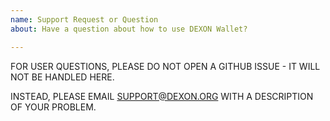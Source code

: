 ```yaml
---
name: Support Request or Question
about: Have a question about how to use DEXON Wallet?

---
```


FOR USER QUESTIONS, PLEASE DO NOT OPEN A GITHUB ISSUE - IT WILL NOT BE HANDLED HERE.

INSTEAD, PLEASE EMAIL SUPPORT@DEXON.ORG WITH A DESCRIPTION OF YOUR PROBLEM.
